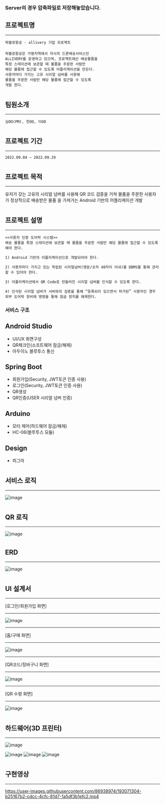 
### Server의 경우 압축파일로 저장해놓았습니다.

## 프로젝트명 
***
    파블로항공 - allivery 기업 프로젝트
####
    파블로항공은 가평지역에서 자사의 드론배송서비스인 
    ALLIVERY를 운영하고 있으며, 프로젝트에선 배송물품을 
    특정 스테이션에 보관할 때 물품을 주문한 사람만
    해당 물품에 접근할 수 있도록 어플리케이션을 만든다.
    사용자마다 가지는 고유 시리얼 넘버를 사용해 
    물품을 주문한 사람만 해당 물품에 접근할 수 있도록
    개발 한다.
#
## 팀원소개
***
    심OO(PM), 천OO, 이OO
#
## 프로젝트 기간
***
    2022.09.04 ~ 2022.09.29
#
## 프로젝트 목적
***
   유저가 갖는 고유의 시리얼 넘버를 사용해 QR 코드 검증을 거쳐 물품을 주문한 사용자가 정상적으로 배송받은 물품    을 가져가는 Android 기반의 어플리케이션 개발
#
## 프로젝트 설명
***
    <<사용자 인증 도어락 시스템>>
    배송 물품을 특정 스테이션에 보관할 때 물품을 주문한 사람만 해당 물품에 접근할 수 있도록 해야 한다.
    
    1) Android 기반의 어플리케이션으로 개발되어야 한다.

    2) 사용자마다 가지고 있는 독립된 시리얼넘버(영문/숫자 40자리 이내)를 DBMS를 통해 관리할 수 있어야 한다.

    3) 어플리케이션에서 QR Code로 만들어진 시리얼 넘버를 인식할 수 있도록 한다.

    4) 인식된 시리얼 넘버가 서버와의 검증을 통해 “등록되어 있으면서 허가된” 사용자인 경우 외부 도어락 장비에 명령을 통해 잠금 장치를 해제한다.
####

### 서비스 구조

## Android Studio
  * UI/UX 화면구성
  * QR체크인(소프트웨어 잠금/해제)
  * 아두이노 블루투스 통신
  
## Spring Boot
  * 회원가입(Security, JWT토큰 인증 사용)
  * 로그인(Security, JWT토큰 인증 사용)
  * QR생성
  * QR인증(USER 시리얼 넘버 인증)

## Arduino
  * 모터 제어(하드웨어 잠금/해제)
  * HC-06(블루투스 모듈)

## Design
  * 피그마
   
#
## 서비스 로직
***
![image](https://user-images.githubusercontent.com/86938974/193068890-13ed745e-218e-4074-b546-cd02c94856fe.png)

#
## QR 로직
***
![image](https://user-images.githubusercontent.com/86938974/193069061-ba87b39a-d4f7-4448-8e94-e05d5d68ab30.png)

#
## ERD
***
![image](https://user-images.githubusercontent.com/86938974/193069139-ade7d75e-3ad5-463a-b0fd-71fa1adb1fa4.png)


#
## UI 설계서
***
[로그인/회원가입 화면]
***
![image](https://user-images.githubusercontent.com/86938974/193069298-11a109d4-e44b-4be0-9793-7ecec85ec5d9.png)

***
[홈/구매 화면]
***
![image](https://user-images.githubusercontent.com/86938974/193069370-7475f618-b1da-4020-bfab-4b23823507a0.png)

***
[QR코드/장바구니 화면]
***
![image](https://user-images.githubusercontent.com/86938974/193069655-75fa973e-aea4-41c3-a67b-9ced1ae95e4d.png)

***
[QR 수령 화면]
***
![image](https://user-images.githubusercontent.com/86938974/193069692-9fe73409-948e-4c74-a4c3-f3614e2e99d2.png)


#
## 하드웨어(3D 프린터)
***
![image](https://user-images.githubusercontent.com/86938974/193070093-5b1157ac-5964-4981-b4a0-cb02c04b6de5.png)


![image](https://user-images.githubusercontent.com/86938974/193070417-1c28b28c-226e-480f-b35a-84f6c7b4dc64.png)
![image](https://user-images.githubusercontent.com/86938974/193070157-bc787687-a5a4-4941-ab97-27a74f5ea0f7.png)
![image](https://user-images.githubusercontent.com/86938974/193070169-6f0ed00b-6239-4040-8cc0-496640ca98f8.png)

#
## 구현영상
***

https://user-images.githubusercontent.com/86938974/193071304-b25167b2-cdcc-4cfc-81d7-1a5df3b1efc2.mp4






